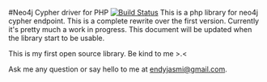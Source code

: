 #Neo4j Cypher driver for PHP [![Build Status](https://travis-ci.org/endyjasmi/neo4j.svg?branch=develop)](https://travis-ci.org/endyjasmi/neo4j)
This is a php library for neo4j cypher endpoint. This is a complete rewrite over the first version. Currently it's pretty much a work in progress. This document will be updated when the library start to be usable.

This is my first open source library. Be kind to me >.<

Ask me any question or say hello to me at [endyjasmi@gmail.com](mailto:endyjasmi@gmail.com).
